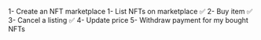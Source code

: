 1- Create an NFT marketplace
 1- List NFTs on marketplace ✅
 2- Buy item ✅
 3- Cancel a listing ✅
 4- Update price
 5- Withdraw payment for my bought NFTs 
